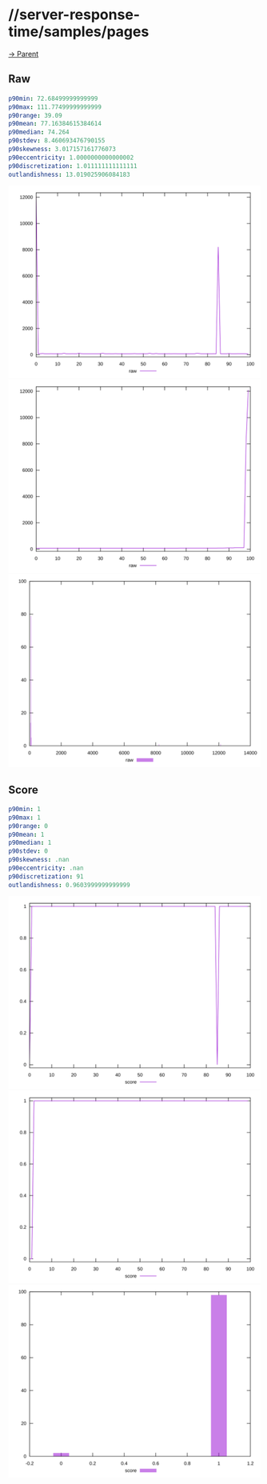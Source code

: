 
# //server-response-time/samples/pages

[→ Parent](../..)


## Raw


```yaml
p90min: 72.68499999999999
p90max: 111.77499999999999
p90range: 39.09
p90mean: 77.16384615384614
p90median: 74.264
p90stdev: 8.460693476790155
p90skewness: 3.017157161776073
p90eccentricity: 1.0000000000000002
p90discretization: 1.011111111111111
outlandishness: 13.019025906084183

```

![PLOT: raw-values](./raw/values.svg)![PLOT: raw-sorted](./raw/sorted.svg)![PLOT: raw-histogram](./raw/histogram.svg)
## Score


```yaml
p90min: 1
p90max: 1
p90range: 0
p90mean: 1
p90median: 1
p90stdev: 0
p90skewness: .nan
p90eccentricity: .nan
p90discretization: 91
outlandishness: 0.9603999999999999

```

![PLOT: score-values](./score/values.svg)![PLOT: score-sorted](./score/sorted.svg)![PLOT: score-histogram](./score/histogram.svg)